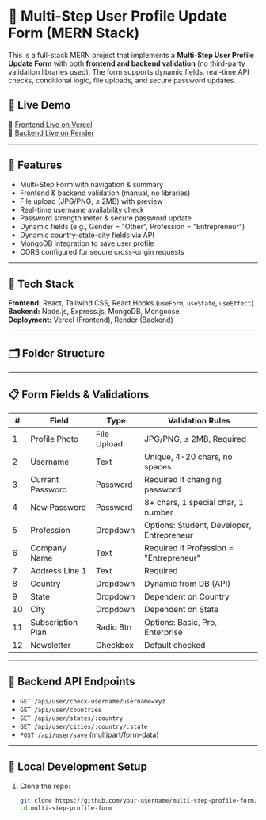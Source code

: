 # 🧾 Multi-Step User Profile Update Form (MERN Stack)

This is a full-stack MERN project that implements a **Multi-Step User Profile Update Form** with both **frontend and backend validation** (no third-party validation libraries used). The form supports dynamic fields, real-time API checks, conditional logic, file uploads, and secure password updates.

## 🚀 Live Demo

🔗 [Frontend Live on Vercel](https://your-vercel-app.vercel.app)  
🔗 [Backend Live on Render](https://multi-step-form-1-nk2w.onrender.com)



---

## 📌 Features

-  Multi-Step Form with navigation & summary
-  Frontend & backend validation (manual, no libraries)
-  File upload (JPG/PNG, ≤ 2MB) with preview
-  Real-time username availability check
-  Password strength meter & secure password update
-  Dynamic fields (e.g., Gender = "Other", Profession = "Entrepreneur")
-  Dynamic country-state-city fields via API
-  MongoDB integration to save user profile
-  CORS configured for secure cross-origin requests

---

## 🧩 Tech Stack

**Frontend:** React, Tailwind CSS, React Hooks (`useForm`, `useState`, `useEffect`)  
**Backend:** Node.js, Express.js, MongoDB, Mongoose  
**Deployment:** Vercel (Frontend), Render (Backend)

---

## 🗂️ Folder Structure


---

## 📋 Form Fields & Validations

| #  | Field               | Type       | Validation Rules                                               |
|----|--------------------|------------|----------------------------------------------------------------|
| 1  | Profile Photo       | File Upload | JPG/PNG, ≤ 2MB, Required                                       |
| 2  | Username            | Text       | Unique, 4-20 chars, no spaces                                  |
| 3  | Current Password    | Password   | Required if changing password                                  |
| 4  | New Password        | Password   | 8+ chars, 1 special char, 1 number                             |
| 5  | Profession          | Dropdown   | Options: Student, Developer, Entrepreneur                     |
| 6  | Company Name        | Text       | Required if Profession = "Entrepreneur"                       |
| 7  | Address Line 1      | Text       | Required                                                      |
| 8  | Country             | Dropdown   | Dynamic from DB (API)                                         |
| 9  | State               | Dropdown   | Dependent on Country                                          |
| 10 | City                | Dropdown   | Dependent on State                                            |
| 11 | Subscription Plan   | Radio Btn  | Options: Basic, Pro, Enterprise                               |
| 12 | Newsletter          | Checkbox   | Default checked                                               |

---

## 🔐 Backend API Endpoints

- `GET /api/user/check-username?username=xyz`
- `GET /api/user/countries`
- `GET /api/user/states/:country`
- `GET /api/user/cities/:country/:state`
- `POST /api/user/save` (multipart/form-data)

---

## 🧪 Local Development Setup

1. Clone the repo:
   ```bash
   git clone https://github.com/your-username/multi-step-profile-form.git
   cd multi-step-profile-form

